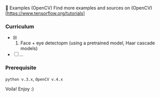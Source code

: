 :black_heart: Examples (OpenCV)
Find more examples and sources on (OpenCV)[https://www.tensorflow.org/tutorials]

### Curriculum
- [x] 01. Face + eye detectopm (using a pretrained model, Haar cascade models)
- [ ] ...

### Prerequisite 
`python v.3.x`, `OpenCV v.4.x` 


Voila!
Enjoy :)
